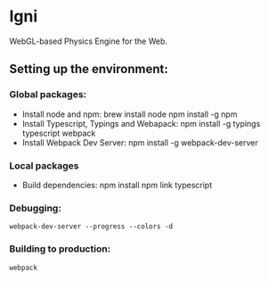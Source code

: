 # Igni
WebGL-based Physics Engine for the Web. 


## Setting up the environment:

### Global packages:

- Install node and npm:
    brew install node
    npm install -g npm
- Install Typescript, Typings and Webapack:
    npm install -g typings typescript webpack
- Install Webpack Dev Server:
    npm install -g webpack-dev-server

### Local packages

- Build dependencies:
    npm install 
    npm link typescript

### Debugging:
    webpack-dev-server --progress --colors -d

### Building to production:
    webpack